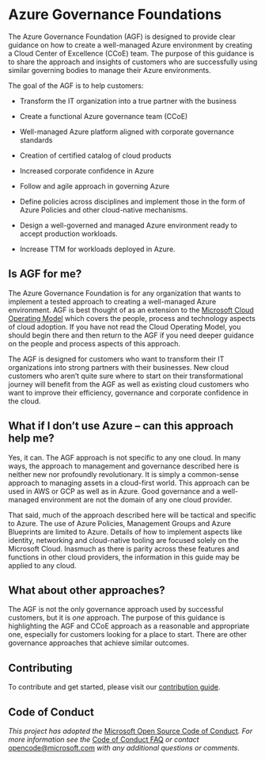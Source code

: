 Azure Governance Foundations
============================

The Azure Governance Foundation (AGF) is designed to provide clear guidance on
how to create a well-managed Azure environment by creating a Cloud Center of
Excellence (CCoE) team. The purpose of this guidance is to share the approach
and insights of customers who are successfully using similar governing bodies to
manage their Azure environments.

The goal of the AGF is to help customers:

-   Transform the IT organization into a true partner with the business

-   Create a functional Azure governance team (CCoE)

-   Well-managed Azure platform aligned with corporate governance standards

-   Creation of certified catalog of cloud products

-   Increased corporate confidence in Azure

-   Follow and agile approach in governing Azure

-   Define policies across disciplines and implement those in the form of Azure
    Policies and other cloud-native mechanisms.

-   Design a well-governed and managed Azure environment ready to accept
    production workloads.

-   Increase TTM for workloads deployed in Azure.

Is AGF for me?
--------------

The Azure Governance Foundation is for any organization that wants to implement
a tested approach to creating a well-managed Azure environment. AGF is best
thought of as an extension to the [Microsoft Cloud Operating
Model](https://azure.microsoft.com/en-us/resources/cloud-operating-model---full-document/)
which covers the people, process and technology aspects of cloud adoption. If
you have not read the Cloud Operating Model, you should begin there and then
return to the AGF if you need deeper guidance on the people and process aspects
of this approach.

The AGF is designed for customers who want to transform their IT organizations
into strong partners with their businesses. New cloud customers who aren’t quite
sure where to start on their transformational journey will benefit from the AGF
as well as existing cloud customers who want to improve their efficiency,
governance and corporate confidence in the cloud.

What if I don’t use Azure – can this approach help me?
------------------------------------------------------

Yes, it can. The AGF approach is not specific to any one cloud. In many ways,
the approach to management and governance described here is neither new nor
profoundly revolutionary. It is simply a common-sense approach to managing
assets in a cloud-first world. This approach can be used in AWS or GCP as well
as in Azure. Good governance and a well-managed environment are not the domain
of any one cloud provider.

That said, much of the approach described here will be tactical and specific to
Azure. The use of Azure Policies, Management Groups and Azure Blueprints are
limited to Azure. Details of how to implement aspects like identity, networking
and cloud-native tooling are focused solely on the Microsoft Cloud. Inasmuch as
there is parity across these features and functions in other cloud providers,
the information in this guide may be applied to any cloud.

What about other approaches?
----------------------------

The AGF is not the only governance approach used by successful customers, but it
is *one* approach. The purpose of this guidance is highlighting the AGF and CCoE
approach as a reasonable and appropriate one, especially for customers looking
for a place to start. There are other governance approaches that achieve similar
outcomes.

Contributing
------------

To contribute and get started, please visit our [contribution
guide](contribution-guide/readme.md).

Code of Conduct
---------------

*This project has adopted the* [Microsoft Open Source Code of
Conduct](https://opensource.microsoft.com/codeofconduct/)*. For more information
see the* [Code of Conduct
FAQ](https://opensource.microsoft.com/codeofconduct/faq/) *or contact*
<opencode@microsoft.com> *with any additional questions or comments.*
